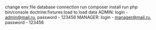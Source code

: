 change env file database connection
run composer install
run php bin/console doctrine:fixtures:load to load data
ADMIN: login - admin@mail.ru, password - 123456
MANAGER: login - manager@mail.ru, password - 123456
